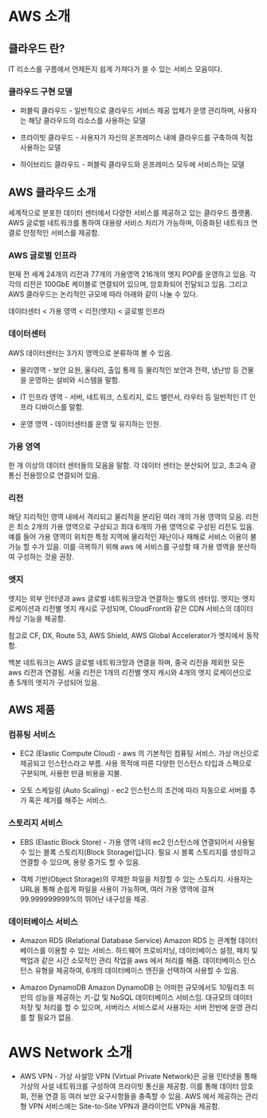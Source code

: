 # AWS 소개

## 클라우드 란?
IT 리소스를 구름에서 언제든지 쉽게 가져다가 쓸 수 있는 서비스 모음이다.

### 클라우드 구현 모델
* 퍼블릭 클라우드 - 일반적으로 클라우드 서비스 제공 업체가 운영 관리하며, 사용자는 해당 클라우드의 리소스를 사용하는 모델

* 프라이빗 클라우드 - 사용자가 자신의 온프레미스 내에 클라우드를 구축하여 직접 사용하는 모델

* 하이브리드 클라우드 - 퍼블릭 클라우드와 온프레미스 모두에 서비스하는 모델


## AWS 클라우드 소개
세계적으로 분포한 데이터 센터에서 다양한 서비스를 제공하고 있는 클라우드 플랫폼. AWS 글로벌 네트워크를 통하여 대용량 서비스 처리가 가능하며, 이중화된 네트워크 연결로 안정적인 서비스를 제공함.

### AWS 글로벌 인프라
현재 전 세계 24개의 리전과 77개의 가용영역 216개의 엣지 POP를 운영하고 있음. 각각의 리전은 100GbE 케이블로 연결되어 있으며, 암호화되어 전달되고 있음. 그리고 AWS 클라우드는 논리적인 규모에 따라 아래와 같이 나눌 수 있다.

데이터센터 < 가용 영역 < 리전(엣지) < 글로벌 인프라

### 데이터센터

AWS 데이터센터는 3가지 영역으로 분류하여 볼 수 있음.

* 물리영역 - 보안 요원, 울타리, 출입 통제 등 물리적인 보안과 전력, 냉난방 등 건물을 운영하는 설비와 시스템을 말함.

* IT 인프라 영역 - 서버, 네트워크, 스토리지, 로드 밸런서, 라우터 등 일반적인 IT 인프라 디바이스를 말함.

* 운영 영역 - 데이터센터를 운영 및 유지하는 인원.

### 가용 영역
한 개 이상의 데이터 센터들의 모음을 말함. 각 데이터 센터는 분산되어 있고, 초고속 광통신 전용망으로 연결되어 있음. 

### 리전
해당 지리적인 영역 내에서 격리되고 물리적을 분리된 여러 개의 가용 영역의 모음. 리전은 최소 2개의 가용 영역으로 구성되고 최대 6개의 가용 영역으로 구성된 리전도 있음. 예를 들어 가용 영역이 위치한 특정 지역에 물리적인 재난이나 재해로 서비스 이용이 불가능 할 수가 있음. 이를 극복하기 위해 aws 에 서비스를 구성할 때 가용 영역을 분산하여 구성하는 것을 권장. 

### 엣지
엣지는 외부 인터넷과 aws 글로벌 네트워크망과 연결하는 별도의 센터임. 엣지는 엣지 로케이션과 리전별 엣지 캐시로 구성되며, CloudFront와 같은 CDN 서비스의 데이터 캐싱 기능을 제공함. 

참고로 CF, DX, Route 53, AWS Shield, AWS Global Accelerator가 엣지에서 동작함.

백본 네트워크는 AWS 글로벌 네트워크망과 연결을 하며, 중국 리전을 제외한 모든 aws 리전과 연결됨. 서울 리전은 1개의 리전별 엣지 캐시와 4개의 엣지 로케이션으로 총 5개의 엣지가 구성되어 있음.

## AWS 제품

### 컴퓨팅 서비스
* EC2 (Elastic Compute Cloud) - aws 의 기본적인 컴퓨팅 서비스. 가상 머신으로 제공되고 인스턴스라고 부름. 사용 목적에 따른 다양한 인스턴스 타입과 스펙으로 구분되며, 사용한 만큼 비용을 지불.

* 오토 스케일링 (Auto Scaling) - ec2 인스턴스의 조건에 따라 자동으로 서버를 추가 혹은 제거를 해주는 서비스.

### 스토리지 서비스
* EBS (Elastic Block Store) - 가용 영역 내의 ec2 인스턴스에 연결되어서 사용될 수 있는 블록 스토리지(Block Storage)입니다. 필요 시 블록 스토리지를 생성하고 연결할 수 있으며, 용량 증가도 할 수 있음.

* 객체 기반(Object Storage)의 무제한 파일을 저장할 수 있는 스토리지. 사용자는 URL을 통해 손쉽게 파일을 사용이 가능하며, 여러 가용 영역에 걸쳐 99.999999999%의 뛰어난 내구성을 제공.

### 데이터베이스 서비스
* Amazon RDS (Relational Database Service)
Amazon RDS 는 관계형 데이터베이스를 이용할 수 있는 서비스. 하드웨어 프로비저닝, 데이터베이스 설정, 패치 및 백업과 같은 시간 소모적인 관리 작업을 aws 에서 처리를 해줌. 데이터베이스 인스턴스 유형을 제공하여, 6개의 데이터베이스 엔진을 선택하여 사용할 수 있음.

* Amazon DynamoDB
Amazon DynamoDB 는 어떠한 규모에서도 10밀리초 미만의 성능을 제공하는 키-값 및 NoSQL 데이터베이스 서비스임. 대규모의 데이터 저장 및 처리를 할 수 있으며, 서버리스 서비스로서 사용자는 서버 전반에 운영 관리를 할 필요가 없음. 

# AWS Network 소개
* AWS VPN - 가상 사설망
VPN (Virtual Private Network)은 공용 인터넷을 통해 가상의 사설 네트워크를 구성하여 프라이빗 통신을 제공함. 이를 통해 데이터 암호화, 전용 연결 등 여러 보안 요구사항들을 충족할 수 있음. AWS 에서 제공하는 관리형 VPN 서비스에는 Site-to-Site VPN과 클라이언트 VPN을 제공함. 

